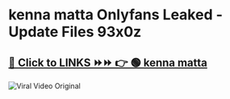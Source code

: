 
 # kenna matta Onlyfans Leaked - Update Files 93x0z

## <h2><a href="https://clipsfans.com/kenna_matta&ref=git">🔗 Click to LINKS ⏩⏩ 👉 🟢 kenna matta </a></h2>

<a href="https://clipsfans.com/kenna_matta&ref=git" rel="nofollow" data-target="animated-image.originalLink"><img src="https://i.ibb.co.com/xMMVF88/686577567.gif" alt="Viral Video Original" style="max-width: 100%; display: inline-block;" data-target="animated-image.originalImage"></a>

